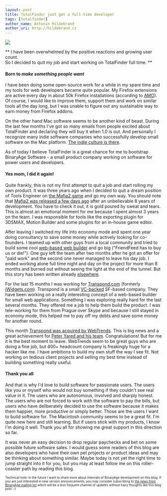 ```yaml
---
layout: post
title: TotalFinder just got a full-time developer
tags: [totalfinder]
author_name: Antonin Hildebrand
author_uri: http://hildebrand.cz
---
```


<img src="{{site.url}}/shared/img/icons/totalfinder-64.png" class="intro-icon"/>

** I have been overwhelmed by the positive reactions and growing user count.<br/>So I decided to quit my job and start working on TotalFinder full time. **

#### Born to <i>make something people want</i>

I have been doing some open-source work for a while in my spare time and my tools for web developers became quite popular. My Firefox extensions are active every day in about 50k Firefox installations (according to [AMO](http://addons.mozilla.org)). Of course, I would like to improve them, support them and work on similar tools all the day long, but I was unable to figure out any sustainable way to earn money from Firefox addons.

On the other hand Mac software seems to be another kind of beast. During the last few months I've got so many emails from people excited about TotalFinder and declaring they will buy it when 1.0 is out. And personally I recognize many indie software companies who successfully develop small software on the Mac platform. [The indie culture is there](http://www.madebysofa.com/indiefever). 

As of today I believe TotalFinder is a great chance for me to bootstrap BinaryAge Software - a small product company working on software for power users and developers.

#### Yes mom, I did it again!

Quite frankly, this is not my first attempt to quit a job and start rolling my own product. It was three years ago when I decided to quit a dream position of Tools Engineer on [the Mafia2 game](http://www.mafia2game.com) and go my own way. You should note that [Mafia2 was released a few days ago](http://www.gamerankings.com/pc/942953-mafia-ii/index.html) after an unbelievable 8 years of development. You have to check it out, it is gold poured by sweat and tears. This is almost an emotional moment for me because I spent almost 3 years on the team. I was responsible for tools like the exporting plugin for 3DSMAX, Motion Builder and some plugins for an in-house game editor.

After leaving I switched my life into economy mode and spent one year doing consultancy to save some money while actively looking for co-founders. I teamed up with other guys from a local community and tried to build some cool [web-based web builder](http://hashpage.com) and go big ("FriendFeed has to buy us or die!"). One guy left the team after two months after he got an offer for "paid work" and the second one never managed to leave his day job. I ended working alone full time night and day on the project for more than 8 months and burned out without seeing the light at the end of the tunnel. But this story has been written already [elsewhere](http://blog.binaryage.com/the-first-year-of-binaryage).

For the last 15 months I was working for [Transpond.com](http://transpond.com) (formerly [iWidgets.com](http://iwidgets.com)). Transpond is a small [VC-backed](http://techcrunch.com/2009/02/03/iwidgets-raises-41-million-for-social-syndication-platform) SF-based company. They have been working on a really interesting concept of a web-based builder for small web applications. Something I was exploring really hard for the last several months. They offered me a job to help them build the product. I was tele-working for them from Prague over Skype and because I still stayed in economy mode, this helped me to pay off my debts and save some money for another round. 

This month [Transpond was acquired by WebTrends](http://www.readwriteweb.com/archives/facebook_app_developer_shortage_webtrends_apps.php). This is big news and a great achievement for [Peter Yared and his team](http://yared.com). Congratulations! But for me it is the best moment to leave. WebTrends seem to be great guys who are doing a fine job, but 400+ headcount company is freakingly huge for a hacker like me. I have ambitions to build my own stuff the way I see fit. Not working on tedious client projects and selling my best time instead of building something really useful.

#### Thank you all

And that is why I'd love to build software for passionate users. The users like you or myself who would not buy something if they couldn't see real value in it. The users who are autonomous, involved and sharply honest. The users who are not forced to work with the software to pay the bills, but users who have deliberately decided to use the software because it makes them happier, more productive or simply better. Those are the users I want to build software for. The Macintosh community seems to be a great fit. I'm quite new here and still learning. But if users stick with my products, I know I'm doing it well. Thank you all for showing me great support in this direction so far.

It was never an easy decision to drop regular paychecks and bet on some possible future software sales. I would guess some readers of this blog are also developers who have their own pet projects or product ideas and may be thinking about something similar. Maybe today is not yet the right time to jump straight into it for you, but you may at least follow me on this roller-coaster path by reading this blog.

<div style="font-size: 10px">Technical note: In the future I want to share more about internals of BinaryAge development on this blog. If you are just interested in new version announcements, you may consider subscribing to <a href="#" onclick="$('.subscribe-link').trigger('click'); return false">the news from BinaryAge mailing list</a> which will be a less frequent channel of updates without hairy thoughts like this blog post :-)</div>